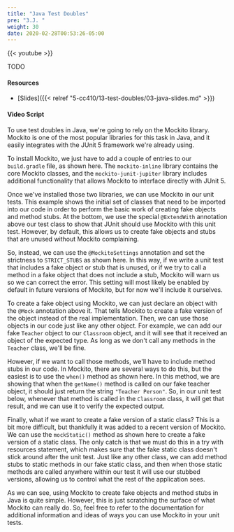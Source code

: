 ```yaml
---
title: "Java Test Doubles"
pre: "3.J. "
weight: 30
date: 2020-02-28T00:53:26-05:00
---
```


{{< youtube >}}

TODO

#### Resources

* [Slides]({{< relref "5-cc410/13-test-doubles/03-java-slides.md" >}})

#### Video Script

To use test doubles in Java, we're going to rely on the Mockito library. Mockito is one of the most popular libraries for this task in Java, and it easily integrates with the JUnit 5 framework we're already using.

To install Mockito, we just have to add a couple of entries to our `build.gradle` file, as shown here. The `mockito-inline` library contains the core Mockito classes, and the `mockito-junit-jupiter` library includes additional functionality that allows Mockito to interface directly with JUnit 5. 

Once we've installed those two libraries, we can use Mockito in our unit tests. This example shows the initial set of classes that need to be imported into our code in order to perform the basic work of creating fake objects and method stubs. At the bottom, we use the special `@ExtendWith` annotation above our test class to show that JUnit should use Mockito with this unit test. However, by default, this allows us to create fake objects and stubs that are unused without Mockito complaining.

So, instead, we can use the `@MockitoSettings` annotation and set the strictness to `STRICT_STUBS` as shown here. In this way, if we write a unit test that includes a fake object or stub that is unused, or if we try to call a method in a fake object that does not include a stub, Mockito will warn us so we can correct the error. This setting will most likely be enabled by default in future versions of Mockito, but for now we'll include it ourselves.

To create a fake object using Mockito, we can just declare an object with the `@Mock` annotation above it. That tells Mockito to create a fake version of the object instead of the real implementation. Then, we can use those objects in our code just like any other object. For example, we can add our fake `Teacher` object to our `Classroom` object, and it will see that it received an object of the expected type. As long as we don't call any methods in the `Teacher` class, we'll be fine.

However, if we want to call those methods, we'll have to include method stubs in our code. In Mockito, there are several ways to do this, but the easiest is to use the `when()` method as shown here. In this method, we are showing that when the `getName()` method is called on our fake teacher object, it should just return the string `"Teacher Person"`. So, in our unit test below, whenever that method is called in the `Classroom` class, it will get that result, and we can use it to verify the expected output.

Finally, what if we want to create a fake version of a static class? This is a bit more difficult, but thankfully it was added to a recent version of Mockito. We can use the `mockStatic()` method as shown here to create a fake version of a static class. The only catch is that we must do this in a try with resources statement, which makes sure that the fake static class doesn't stick around after the unit test. Just like any other class, we can add method stubs to static methods in our fake static class, and then when those static methods are called anywhere within our test it will use our stubbed versions, allowing us to control what the rest of the application sees.

As we can see, using Mockito to create fake objects and method stubs in Java is quite simple. However, this is just scratching the surface of what Mockito can really do. So, feel free to refer to the documentation for additional information and ideas of ways you can use Mockito in your unit tests. 